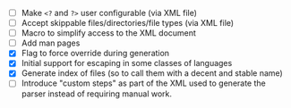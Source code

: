 - [ ] Make `<?` and `?>` user configurable (via XML file)
- [ ] Accept skippable files/directories/file types (via XML file)
- [ ] Macro to simplify access to the XML document
- [ ] Add man pages
- [x] Flag to force override during generation
- [x] Initial support for escaping in some classes of languages
- [x] Generate index of files (so to call them with a decent and stable name)
- [ ] Introduce "custom steps" as part of the XML used to generate the parser instead of requiring manual work.
